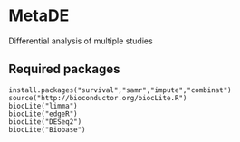 # MetaDE
Differential analysis of multiple studies

## Required packages
```{r eval=FALSE}
install.packages("survival","samr","impute","combinat")
source("http://bioconductor.org/biocLite.R")
biocLite("limma")
biocLite("edgeR")
biocLite("DESeq2")
biocLite("Biobase")
```
